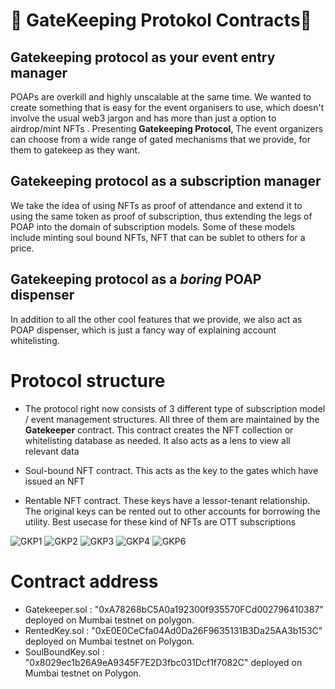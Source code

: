 # 🔐 GateKeeping Protokol Contracts🔗

## Gatekeeping protocol as your event entry manager
POAPs are overkill and highly unscalable at the same time. We wanted to create something that is easy for the event organisers to use, which doesn't involve the usual web3 jargon and has more than just a option to airdrop/mint NFTs . Presenting **Gatekeeping Protocol**, 
The event organizers can choose from a wide range of gated mechanisms that we provide, for them to gatekeep as they want.

## Gatekeeping protocol as a subscription manager
We take the idea of using NFTs as proof of attendance and extend it to using the same token as proof of subscription, thus extending the legs of POAP into the domain of subscription models. Some of these models include minting soul bound NFTs, NFT that can be sublet to others for a price.

## Gatekeeping protocol as a *boring* POAP dispenser
In addition to all the other cool features that we provide, we also act as POAP dispenser, which is just a fancy way of explaining account whitelisting.


# Protocol structure
* The protocol right now consists of 3 different type of subscription model / event management structures. All three of them are maintained by the **Gatekeeper** contract. This contract creates the NFT collection or whitelisting database as needed. It also acts as a lens to view all relevant data

* Soul-bound NFT contract. This acts as the key to the gates which have issued an NFT 

* Rentable NFT contract. These keys have a lessor-tenant relationship. The original keys can be rented out to other accounts for borrowing the utility. Best usecase for these kind of NFTs are OTT subscriptions

![GKP1](https://user-images.githubusercontent.com/71175155/205473268-ba9a6ca4-24dc-48f8-989c-df33132a97a9.jpeg)
![GKP2](https://user-images.githubusercontent.com/71175155/205473273-02ac508f-a0fe-4327-9f0e-3b1985cd811e.jpeg)
![GKP3](https://user-images.githubusercontent.com/71175155/205473276-a7dfe939-63b3-45da-9d81-3fa5de7b073c.jpeg)
![GKP4](https://user-images.githubusercontent.com/71175155/205473282-b7bb0d11-8a11-4732-94ba-ae1e1718c3e7.jpeg)
![GKP6](https://user-images.githubusercontent.com/71175155/205473285-263ed581-27e8-4966-9157-7e0fa67a301a.jpeg)


# Contract address

* Gatekeeper.sol : "0xA78268bC5A0a192300f935570FCd002796410387" deployed on Mumbai testnet on polygon.
* RentedKey.sol : "0xE0E0CeCfa04Ad0Da26F9635131B3Da25AA3b153C" deployed on Mumbai testnet on Polygon.
* SoulBoundKey.sol : "0x8029ec1b26A9eA9345F7E2D3fbc031Dcf1f7082C" deployed on Mumbai testnet on Polygon.
